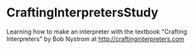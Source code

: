 # CraftingInterpretersStudy
Learning how to make an interpreter with the textbook "Crafting Interpreters" by Bob Nystrom at http://craftinginterpreters.com
